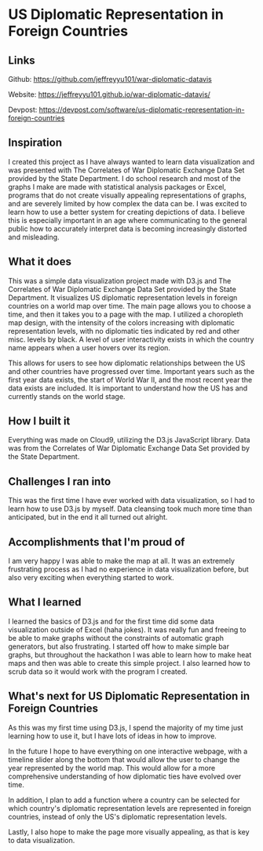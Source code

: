 # US Diplomatic Representation in Foreign Countries

## Links
Github: https://github.com/jeffreyyu101/war-diplomatic-datavis

Website: https://jeffreyyu101.github.io/war-diplomatic-datavis/

Devpost: https://devpost.com/software/us-diplomatic-representation-in-foreign-countries


## Inspiration
I created this project as I have always wanted to learn data visualization and was presented with The Correlates of War Diplomatic Exchange Data Set provided by the State Department. I do school research and most of the graphs I make are made with statistical analysis packages or Excel, programs that do not create visually appealing representations of graphs, and are severely limited by how complex the data can be. I was excited to learn how to use a better system for creating depictions of data. I believe this is especially important in an age where communicating to the general public how to accurately interpret data is becoming increasingly distorted and misleading.

## What it does
This was a simple data visualization project made with D3.js and The Correlates of War Diplomatic Exchange Data Set provided by the State Department. It visualizes US diplomatic representation levels in foreign countries on a world map over time. The main page allows you to choose a time, and then it takes you to a page with the map. I utilized a choropleth map design, with the intensity of the colors increasing with diplomatic representation levels, with no diplomatic ties indicated by red and other misc. levels by black. A level of user interactivity exists in which the country name appears when a user hovers over its region.

This allows for users to see how diplomatic relationships between the US and other countries have progressed over time. Important years such as the first year data exists, the start of World War II, and the most recent year the data exists are included. It is important to understand how the US has and currently stands on the world stage.

## How I built it
Everything was made on Cloud9, utilizing the D3.js JavaScript library. Data was from the Correlates of War Diplomatic Exchange Data Set provided by the State Department.

## Challenges I ran into
This was the first time I have ever worked with data visualization, so I had to learn how to use D3.js by myself. Data cleansing took much more time than anticipated, but in the end it all turned out alright.

## Accomplishments that I'm proud of
I am very happy I was able to make the map at all. It was an extremely frustrating process as I had no experience in data visualization before, but also very exciting when everything started to work.

## What I learned
I learned the basics of D3.js and for the first time did some data visualization outside of Excel (haha jokes). It was really fun and freeing to be able to make graphs without the constraints of automatic graph generators, but also frustrating. I started off how to make simple bar graphs, but throughout the hackathon I was able to learn how to make heat maps and then was able to create this simple project. I also learned how to scrub data so it would work with the program I created.

## What's next for US Diplomatic Representation in Foreign Countries
As this was my first time using D3.js, I spend the majority of my time just learning how to use it, but I have lots of ideas in how to improve.

In the future I hope to have everything on one interactive webpage, with a timeline slider along the bottom that would allow the user to change the year represented by the world map. This would allow for a more comprehensive understanding of how diplomatic ties have evolved over time.

In addition, I plan to add a function where a country can be selected for which country's diplomatic representation levels are represented in foreign countries, instead of only the US's diplomatic representation levels.

Lastly, I also hope to make the page more visually appealing, as that is key to data visualization.